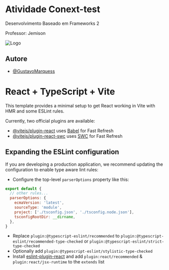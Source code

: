 
#  Atividade Conext-test

Desenvolvimento Baseado em Frameworks 2

Professor: Jemison


![Logo](https://lh3.googleusercontent.com/pw/AP1GczMaO6SjOZNnDlOhN272QG6U4wDb4QtAgnYF645_fwhSJ8GxjGuHvp2eU2NquC3UoNigGRrTMdGphvgHY43BA6MAxxCrdWg7WFkdiJr4vQxy-9lzNNnLGhV4HElkv9W-t0hQAdKNjQe1BkT3aDiU5drZ=w909-h906-s-no-gm?authuser=0)


## Autore

- [@GustavoMarquess](https://github.com/GustavoMarquess)

# React + TypeScript + Vite

This template provides a minimal setup to get React working in Vite with HMR and some ESLint rules.

Currently, two official plugins are available:

- [@vitejs/plugin-react](https://github.com/vitejs/vite-plugin-react/blob/main/packages/plugin-react/README.md) uses [Babel](https://babeljs.io/) for Fast Refresh
- [@vitejs/plugin-react-swc](https://github.com/vitejs/vite-plugin-react-swc) uses [SWC](https://swc.rs/) for Fast Refresh

## Expanding the ESLint configuration

If you are developing a production application, we recommend updating the configuration to enable type aware lint rules:

- Configure the top-level `parserOptions` property like this:

```js
export default {
  // other rules...
  parserOptions: {
    ecmaVersion: 'latest',
    sourceType: 'module',
    project: ['./tsconfig.json', './tsconfig.node.json'],
    tsconfigRootDir: __dirname,
  },
}
```

- Replace `plugin:@typescript-eslint/recommended` to `plugin:@typescript-eslint/recommended-type-checked` or `plugin:@typescript-eslint/strict-type-checked`
- Optionally add `plugin:@typescript-eslint/stylistic-type-checked`
- Install [eslint-plugin-react](https://github.com/jsx-eslint/eslint-plugin-react) and add `plugin:react/recommended` & `plugin:react/jsx-runtime` to the `extends` list
